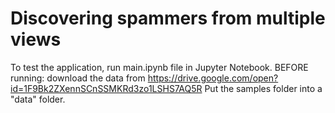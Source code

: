 # Discovering spammers from multiple views
To test the application, run main.ipynb file in Jupyter Notebook.
BEFORE running: download the data from https://drive.google.com/open?id=1F9Bk2ZXennSCnSSMKRd3zo1LSHS7AQ5R
Put the samples folder into a "data" folder.
